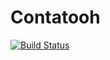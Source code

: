 # Contatooh


[![Build Status](https://travis-ci.org/IgorVieira/contatooh.svg?branch=master)](https://travis-ci.org/IgorVieira/contatooh)
